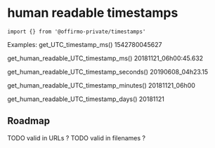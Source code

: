 # human readable timestamps

`import {} from '@offirmo-private/timestamps'`

Examples:
get_UTC_timestamp_ms()
1542780045627

get_human_readable_UTC_timestamp_ms()
20181121_06h00:45.632

get_human_readable_UTC_timestamp_seconds()
20190608_04h23.15

get_human_readable_UTC_timestamp_minutes()
20181121_06h00

get_human_readable_UTC_timestamp_days()
20181121

## Roadmap
TODO valid in URLs ?
TODO valid in filenames ?
